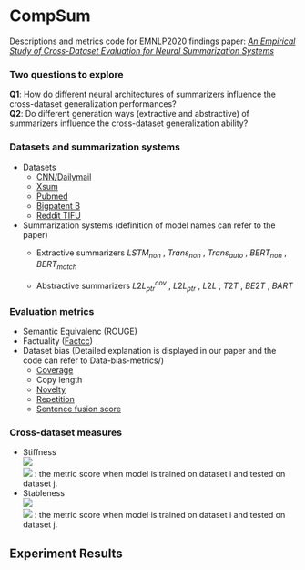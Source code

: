 # CompSum

Descriptions and metrics code for EMNLP2020 findings paper: *[An Empirical Study of Cross-Dataset Evaluation for Neural Summarization Systems]()*

### Two questions to explore
**Q1**: How do different neural architectures of summarizers influence the cross-dataset generalization performances?<br>
**Q2**: Do different generation ways (extractive and abstractive) of summarizers influence the cross-dataset generalization ability?

### Datasets and summarization systems
+ Datasets
  - [CNN/Dailymail](https://arxiv.org/pdf/1602.06023.pdf)
  - [Xsum](https://arxiv.org/pdf/1808.08745.pdf)
  - [Pubmed](https://arxiv.org/pdf/1804.05685.pdf)
  - [Bigpatent B](https://arxiv.org/pdf/1906.03741.pdf)
  - [Reddit TIFU](https://arxiv.org/pdf/1811.00783.pdf)
+ Summarization systems (definition of model names can refer to the paper)
  - Extractive summarizers
   $LSTM_{non}$ , $Trans_{non}$ , $Trans_{auto}$ , $BERT_{non}$ , $BERT_{match}$ 
  
  - Abstractive summarizers
   $L2L_{ptr}^{cov}$ , $L2L_{ptr}$ , $L2L$ , $T2T$ , $BE2T$ , $BART$ 
   

### Evaluation metrics
+ Semantic Equivalenc (ROUGE)
+ Factuality ([Factcc](https://arxiv.org/pdf/1910.12840.pdf)) 
+ Dataset bias (Detailed explanation is displayed in our paper and the code can refer to Data-bias-metrics/)
  + [Coverage](https://arxiv.org/pdf/1804.11283.pdf) 
  + Copy length
  + [Novelty](https://arxiv.org/pdf/1704.04368.pdf)
  + [Repetition](https://arxiv.org/pdf/1704.04368.pdf)
  + [Sentence fusion score](https://arxiv.org/pdf/1906.00077.pdf) 
  

### Cross-dataset measures
+ Stiffness 
  <br>
  <img src="https://render.githubusercontent.com/render/math?math=r^{\mu} = \frac{1}{N\times N}\sum_{i,j} {\mathbf{U}}_{ij}"> <br>
  <img src="https://render.githubusercontent.com/render/math?math={\mathbf{U}}_{ij}"> : the metric score when model is trained on dataset i and tested on dataset j.
+ Stableness  
  <img src="https://render.githubusercontent.com/render/math?math=r^{\sigma} = \frac{1}{N\times N}\sum_{i,j} \mathbf{U}_{ij}/ \mathbf{U}_{jj}\times100 \%25"> <br>
  <img src="https://render.githubusercontent.com/render/math?math={\mathbf{U}}_{ij}"> : the metric score when model is trained on dataset i and tested on dataset j.

## Experiment Results

